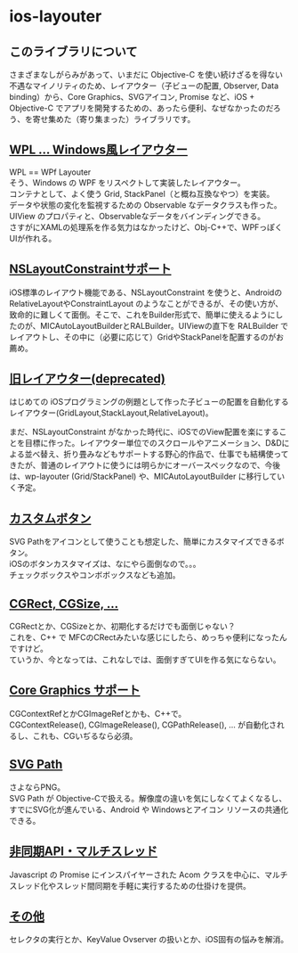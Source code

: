 # ios-layouter

## このライブラリについて
さまざまなしがらみがあって、いまだに Objective-C を使い続けざるを得ない不遇なマイノリティのため、レイアウター（子ビューの配置, Observer, Data binding）から、Core Graphics、SVGアイコン, Promise など、iOS + Objective-C でアプリを開発するための、あったら便利、なぜなかったのだろう、を寄せ集めた（寄り集まった）ライブラリです。

## [WPL ... Windows風レイアウター](layouter/doc/wp-layouter.md)

WPL == WPf Layouter<br>
そう、Windows の WPF をリスペクトして実装したレイアウター。<br>
コンテナとして、よく使う Grid, StackPanel（と概ね互換なやつ）を実装。<br>
データや状態の変化を監視するための Observable なデータクラスも作った。<br>
UIView のプロパティと、Observableなデータをバインディングできる。<br>
さすがにXAMLの処理系を作る気力はなかったけど、Obj-C++で、WPFっぽくUIが作れる。

## [NSLayoutConstraintサポート](layoute4r/doc/auto-layout.md)

iOS標準のレイアウト機能である、NSLayoutConstraint を使うと、AndroidのRelativeLayoutやConstraintLayout のようなことができるが、その使い方が、致命的に難しくて面倒。そこで、これをBuilder形式で、簡単に使えるようにしたのが、MICAutoLayoutBuilderとRALBuilder。UIViewの直下を RALBuilder でレイアウトし、その中に（必要に応じて）GridやStackPanelを配置するのがお薦め。

## [旧レイアウター(deprecated)](layouter/doc/original-layouter.md)

はじめての iOSプログラミングの例題として作った子ビューの配置を自動化するレイアウター(GridLayout,StackLayout,RelativeLayout)。

まだ、NSLayoutConstraint がなかった時代に、iOSでのView配置を楽にすることを目標に作った。レイアウター単位でのスクロールやアニメーション、D&Dによる並べ替え、折り畳みなどもサポートする野心的作品で、仕事でも結構使ってきたが、普通のレイアウトに使うには明らかにオーバースペックなので、今後は、wp-layouter (Grid/StackPanel) や、MICAutoLayoutBuilder に移行していく予定。

## [カスタムボタン](layouter/doc/custom-view.md)

SVG Pathをアイコンとして使うことも想定した、簡単にカスタマイズできるボタン。<br>
iOSのボタンカスタマイズは、なにやら面倒なので。。。
<br>
チェックボックスやコンボボックスなども追加。

## [CGRect, CGSize, ...](layouter/doc/rect-size.md)

CGRectとか、CGSizeとか、初期化するだけでも面倒じゃない？<br>
これを、C++ で MFCのCRectみたいな感じにしたら、めっちゃ便利になったんですけど。
<br>ていうか、今となっては、これなしでは、面倒すぎてUIを作る気にならない。


## [Core Graphics サポート](layouter/doc/graphics.md)

CGContextRefとかCGImageRefとかも、C++で。<br>
CGContextRelease(), CGImageRelease(), CGPathRelease(), ... が自動化されるし、これも、CGいぢるなら必須。

## [SVG Path](layouter/doc/svg.md)
さよならPNG。<br>
SVG Path が Objective-Cで扱える。解像度の違いを気にしなくてよくなるし、すでにSVG化が進んでいる、Android や Windowsとアイコン リソースの共通化できる。

## [非同期API・マルチスレッド](layouter/doc/threading.md)

Javascript の Promise にインスパイヤーされた Acom クラスを中心に、マルチスレッド化やスレッド間同期を手軽に実行するための仕掛けを提供。

## [その他](layouter/doc/other.md)

セレクタの実行とか、KeyValue Ovserver の扱いとか、iOS固有の悩みを解消。



